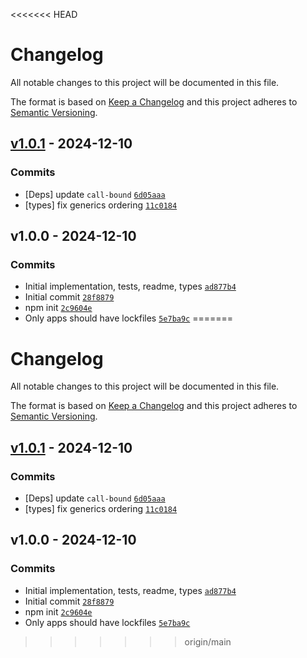 <<<<<<< HEAD
# Changelog

All notable changes to this project will be documented in this file.

The format is based on [Keep a Changelog](https://keepachangelog.com/en/1.0.0/)
and this project adheres to [Semantic Versioning](https://semver.org/spec/v2.0.0.html).

## [v1.0.1](https://github.com/ljharb/side-channel-map/compare/v1.0.0...v1.0.1) - 2024-12-10

### Commits

- [Deps] update `call-bound` [`6d05aaa`](https://github.com/ljharb/side-channel-map/commit/6d05aaa4ce5f2be4e7825df433d650696f0ba40f)
- [types] fix generics ordering [`11c0184`](https://github.com/ljharb/side-channel-map/commit/11c0184132ac11fdc16857e12682e148e5e9ee74)

## v1.0.0 - 2024-12-10

### Commits

- Initial implementation, tests, readme, types [`ad877b4`](https://github.com/ljharb/side-channel-map/commit/ad877b42926d46d63fff76a2bd01d2b4a01959a9)
- Initial commit [`28f8879`](https://github.com/ljharb/side-channel-map/commit/28f8879c512abe8fcf9b6a4dc7754a0287e5eba4)
- npm init [`2c9604e`](https://github.com/ljharb/side-channel-map/commit/2c9604e5aa40223e425ea7cea78f8a07697504bd)
- Only apps should have lockfiles [`5e7ba9c`](https://github.com/ljharb/side-channel-map/commit/5e7ba9cffe3ef42095815adc8ac1255b49bbadf5)
=======
# Changelog

All notable changes to this project will be documented in this file.

The format is based on [Keep a Changelog](https://keepachangelog.com/en/1.0.0/)
and this project adheres to [Semantic Versioning](https://semver.org/spec/v2.0.0.html).

## [v1.0.1](https://github.com/ljharb/side-channel-map/compare/v1.0.0...v1.0.1) - 2024-12-10

### Commits

- [Deps] update `call-bound` [`6d05aaa`](https://github.com/ljharb/side-channel-map/commit/6d05aaa4ce5f2be4e7825df433d650696f0ba40f)
- [types] fix generics ordering [`11c0184`](https://github.com/ljharb/side-channel-map/commit/11c0184132ac11fdc16857e12682e148e5e9ee74)

## v1.0.0 - 2024-12-10

### Commits

- Initial implementation, tests, readme, types [`ad877b4`](https://github.com/ljharb/side-channel-map/commit/ad877b42926d46d63fff76a2bd01d2b4a01959a9)
- Initial commit [`28f8879`](https://github.com/ljharb/side-channel-map/commit/28f8879c512abe8fcf9b6a4dc7754a0287e5eba4)
- npm init [`2c9604e`](https://github.com/ljharb/side-channel-map/commit/2c9604e5aa40223e425ea7cea78f8a07697504bd)
- Only apps should have lockfiles [`5e7ba9c`](https://github.com/ljharb/side-channel-map/commit/5e7ba9cffe3ef42095815adc8ac1255b49bbadf5)
>>>>>>> origin/main
